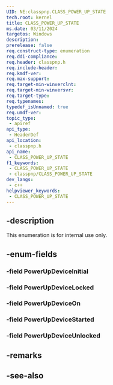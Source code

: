 ```yaml
---
UID: NE:classpnp.CLASS_POWER_UP_STATE
tech.root: kernel
title: CLASS_POWER_UP_STATE
ms.date: 03/11/2024
targetos: Windows
description: 
prerelease: false
req.construct-type: enumeration
req.ddi-compliance: 
req.header: classpnp.h
req.include-header: 
req.kmdf-ver: 
req.max-support: 
req.target-min-winverclnt: 
req.target-min-winversvr: 
req.target-type: 
req.typenames: 
typedef_isUnnamed: true
req.umdf-ver: 
topic_type:
 - apiref
api_type:
 - HeaderDef
api_location:
 - classpnp.h
api_name:
 - CLASS_POWER_UP_STATE
f1_keywords:
 - CLASS_POWER_UP_STATE
 - classpnp/CLASS_POWER_UP_STATE
dev_langs:
 - c++
helpviewer_keywords:
 - CLASS_POWER_UP_STATE
---
```


## -description

This enumeration is for internal use only.

## -enum-fields

### -field PowerUpDeviceInitial

### -field PowerUpDeviceLocked

### -field PowerUpDeviceOn

### -field PowerUpDeviceStarted

### -field PowerUpDeviceUnlocked

## -remarks

## -see-also
